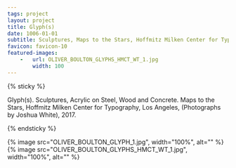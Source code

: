 ```yaml
---
tags: project
layout: project
title: Glyph(s)
date: 1006-01-01
subtitle: Sculptures, Maps to the Stars, Hoffmitz Milken Center for Typography, Los Angeles, 2017.
favicon: favicon-10
featured-images: 
    -   url: OLIVER_BOULTON_GLYPHS_HMCT_WT_1.jpg
        width: 100
---
```



{% sticky %}

Glyph(s). Sculptures, Acrylic on Steel, Wood and Concrete. Maps to the Stars, Hoffmitz Milken Center for Typography, Los Angeles, (Photographs by Joshua White), 2017.

{% endsticky %}

{% image src="OLIVER_BOULTON_GLYPH_1.jpg",           width="100%", alt="" %}    
{% image src="OLIVER_BOULTON_GLYPHS_HMCT_WT_1.jpg",  width="100%", alt="" %}
